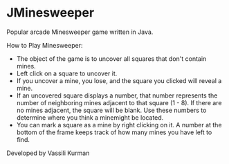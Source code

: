 # JMinesweeper
Popular arcade Minesweeper game written in Java.

How to Play Minesweeper:
  - The object of the game is to uncover all squares that don't contain mines.
  - Left click on a square to uncover it.
  - If you uncover a mine, you lose, and the square you clicked will reveal a mine.
  - If an uncovered square displays a number, that number represents the number of neighboring mines adjacent to that square (1 - 8). If there are no mines adjacent, the square will be blank. Use these numbers to determine where you think a minemight be located.
  - You can mark a square as a mine by right clicking on it. A number at the bottom of the frame keeps track of how many mines you have left to find.

Developed by Vassili Kurman
